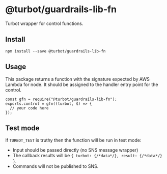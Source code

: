 # @turbot/guardrails-lib-fn

Turbot wrapper for control functions.

## Install

    npm install --save @turbot/guardrails-lib-fn

## Usage

This package returns a function with the signature expected by AWS Lambda for node. It should
be assigned to the handler entry point for the control.

    const gfn = require("@turbot/guardrails-lib-fn");
    exports.control = gfn((turbot, $) => {
      // your code here
    });

## Test mode

If `TURBOT_TEST` is truthy then the function will be run in test mode:

- Input should be passed directly (no SNS message wrapper)
- The callback results will be `{ turbot: {/*data*/}, result: {/*data*/} }`.
- Commands will not be published to SNS.
